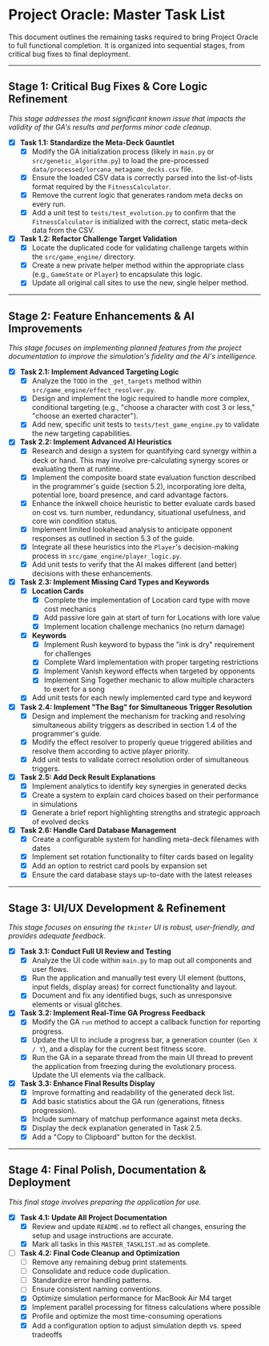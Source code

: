 # Project Oracle: Master Task List

This document outlines the remaining tasks required to bring Project Oracle to full functional completion. It is organized into sequential stages, from critical bug fixes to final deployment.

---

## Stage 1: Critical Bug Fixes & Core Logic Refinement
*This stage addresses the most significant known issue that impacts the validity of the GA's results and performs minor code cleanup.*

- [x] **Task 1.1: Standardize the Meta-Deck Gauntlet**
  - [x] Modify the GA initialization process (likely in `main.py` or `src/genetic_algorithm.py`) to load the pre-processed `data/processed/lorcana_metagame_decks.csv` file.
  - [x] Ensure the loaded CSV data is correctly parsed into the list-of-lists format required by the `FitnessCalculator`.
  - [x] Remove the current logic that generates random meta decks on every run.
  - [x] Add a unit test to `tests/test_evolution.py` to confirm that the `FitnessCalculator` is initialized with the correct, static meta-deck data from the CSV.

- [x] **Task 1.2: Refactor Challenge Target Validation**
  - [x] Locate the duplicated code for validating challenge targets within the `src/game_engine/` directory.
  - [x] Create a new private helper method within the appropriate class (e.g., `GameState` or `Player`) to encapsulate this logic.
  - [x] Update all original call sites to use the new, single helper method.

---

## Stage 2: Feature Enhancements & AI Improvements
*This stage focuses on implementing planned features from the project documentation to improve the simulation's fidelity and the AI's intelligence.*

- [x] **Task 2.1: Implement Advanced Targeting Logic**
  - [x] Analyze the `TODO` in the `_get_targets` method within `src/game_engine/effect_resolver.py`.
  - [x] Design and implement the logic required to handle more complex, conditional targeting (e.g., "choose a character with cost 3 or less," "choose an exerted character").
  - [x] Add new, specific unit tests to `tests/test_game_engine.py` to validate the new targeting capabilities.

- [x] **Task 2.2: Implement Advanced AI Heuristics**
  - [x] Research and design a system for quantifying card synergy within a deck or hand. This may involve pre-calculating synergy scores or evaluating them at runtime.
  - [x] Implement the composite board state evaluation function described in the programmer's guide (section 5.2), incorporating lore delta, potential lore, board presence, and card advantage factors.
  - [x] Enhance the inkwell choice heuristic to better evaluate cards based on cost vs. turn number, redundancy, situational usefulness, and core win condition status.
  - [x] Implement limited lookahead analysis to anticipate opponent responses as outlined in section 5.3 of the guide.
  - [x] Integrate all these heuristics into the `Player`'s decision-making process in `src/game_engine/player_logic.py`.
  - [x] Add unit tests to verify that the AI makes different (and better) decisions with these enhancements.

- [x] **Task 2.3: Implement Missing Card Types and Keywords**
  - [x] **Location Cards**
    - [x] Complete the implementation of Location card type with move cost mechanics
    - [x] Add passive lore gain at start of turn for Locations with lore value
    - [x] Implement location challenge mechanics (no return damage)
  - [x] **Keywords**
    - [x] Implement Rush keyword to bypass the "ink is dry" requirement for challenges
    - [x] Complete Ward implementation with proper targeting restrictions
    - [x] Implement Vanish keyword effects when targeted by opponents
    - [x] Implement Sing Together mechanic to allow multiple characters to exert for a song
  - [x] Add unit tests for each newly implemented card type and keyword

- [x] **Task 2.4: Implement "The Bag" for Simultaneous Trigger Resolution**
  - [x] Design and implement the mechanism for tracking and resolving simultaneous ability triggers as described in section 1.4 of the programmer's guide.
  - [x] Modify the effect resolver to properly queue triggered abilities and resolve them according to active player priority.
  - [x] Add unit tests to validate correct resolution order of simultaneous triggers.

- [x] **Task 2.5: Add Deck Result Explanations**
  - [x] Implement analytics to identify key synergies in generated decks
  - [x] Create a system to explain card choices based on their performance in simulations
  - [x] Generate a brief report highlighting strengths and strategic approach of evolved decks

- [x] **Task 2.6: Handle Card Database Management**
  - [x] Create a configurable system for handling meta-deck filenames with dates
  - [x] Implement set rotation functionality to filter cards based on legality
  - [x] Add an option to restrict card pools by expansion set
  - [x] Ensure the card database stays up-to-date with the latest releases

---

## Stage 3: UI/UX Development & Refinement
*This stage focuses on ensuring the `tkinter` UI is robust, user-friendly, and provides adequate feedback.*

- [x] **Task 3.1: Conduct Full UI Review and Testing**
  - [x] Analyze the UI code within `main.py` to map out all components and user flows.
  - [x] Run the application and manually test every UI element (buttons, input fields, display areas) for correct functionality and layout.
  - [x] Document and fix any identified bugs, such as unresponsive elements or visual glitches.

- [x] **Task 3.2: Implement Real-Time GA Progress Feedback**
  - [x] Modify the GA `run` method to accept a callback function for reporting progress.
  - [x] Update the UI to include a progress bar, a generation counter (`Gen X / Y`), and a display for the current best fitness score.
  - [x] Run the GA in a separate thread from the main UI thread to prevent the application from freezing during the evolutionary process. Update the UI elements via the callback.

- [x] **Task 3.3: Enhance Final Results Display**
  - [x] Improve formatting and readability of the generated deck list.
  - [x] Add basic statistics about the GA run (generations, fitness progression).
  - [x] Include summary of matchup performance against meta decks.
  - [x] Display the deck explanation generated in Task 2.5.
  - [x] Add a "Copy to Clipboard" button for the decklist.

---

## Stage 4: Final Polish, Documentation & Deployment
*This final stage involves preparing the application for use.*

- [x] **Task 4.1: Update All Project Documentation**
  - [x] Review and update `README.md` to reflect all changes, ensuring the setup and usage instructions are accurate.
  - [x] Mark all tasks in this `MASTER_TASKLIST.md` as complete.

- [ ] **Task 4.2: Final Code Cleanup and Optimization**
  - [ ] Remove any remaining debug print statements.
  - [ ] Consolidate and reduce code duplication.
  - [ ] Standardize error handling patterns.
  - [ ] Ensure consistent naming conventions.
  - [x] Optimize simulation performance for MacBook Air M4 target
  - [x] Implement parallel processing for fitness calculations where possible
  - [x] Profile and optimize the most time-consuming operations
  - [x] Add a configuration option to adjust simulation depth vs. speed tradeoffs